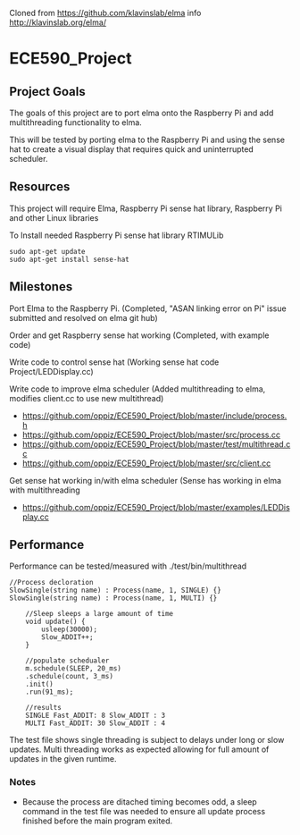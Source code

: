 Cloned from https://github.com/klavinslab/elma info http://klavinslab.org/elma/

# ECE590_Project
## Project Goals

The goals of this project are to port elma onto the Raspberry Pi and add multithreading functionality to elma.

This will be tested by porting elma to the Raspberry Pi and using the sense hat to create a visual display that requires quick and uninterrupted scheduler.

## Resources
This project will require Elma, Raspberry Pi sense hat library, Raspberry Pi and other Linux libraries

To Install needed Raspberry Pi sense hat library RTIMULib
```
sudo apt-get update
sudo apt-get install sense-hat
```
## Milestones
Port Elma to the Raspberry Pi. (Completed, "ASAN linking error on Pi" issue submitted and resolved on elma git hub)

Order and get Raspberry sense hat working (Completed, with example code)

Write code to control sense hat (Working sense hat code Project/LEDDisplay.cc)

Write code to improve elma scheduler (Added multithreading to elma, modifies client.cc to use new multithread)

* https://github.com/oppiz/ECE590_Project/blob/master/include/process.h
* https://github.com/oppiz/ECE590_Project/blob/master/src/process.cc
* https://github.com/oppiz/ECE590_Project/blob/master/test/multithread.cc
* https://github.com/oppiz/ECE590_Project/blob/master/src/client.cc 

Get sense hat working in/with elma scheduler (Sense has working in elma with multithreading 
* https://github.com/oppiz/ECE590_Project/blob/master/examples/LEDDisplay.cc

## Performance

Performance can be tested/measured with ./test/bin/multithread

```
//Process decloration
SlowSingle(string name) : Process(name, 1, SINGLE) {}
SlowSingle(string name) : Process(name, 1, MULTI) {}

    //Sleep sleeps a large amount of time
    void update() {
        usleep(30000);
        Slow_ADDIT++;
    }

    //populate schedualer
    m.schedule(SLEEP, 20_ms)
    .schedule(count, 3_ms)
    .init()
    .run(91_ms);

    //results
    SINGLE Fast_ADDIT: 8 Slow_ADDIT : 3
    MULTI Fast_ADDIT: 30 Slow_ADDIT : 4
```

The test file shows single threading is subject to delays under long or slow updates. Multi threading works as expected allowing for full amount of updates in the given runtime. 

### Notes 

* Because the process are ditached timing becomes odd, a sleep command in the test file was needed to ensure all update process finished before the main program exited.

